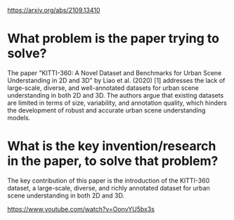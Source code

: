 https://arxiv.org/abs/2109.13410


# What problem is the paper trying to solve?
The paper "KITTI-360: A Novel Dataset and Benchmarks for Urban Scene Understanding in 2D and 3D" by Liao et al. (2020) [1] addresses the lack of large-scale, diverse, and well-annotated datasets for urban scene understanding in both 2D and 3D. The authors argue that existing datasets are limited in terms of size, variability, and annotation quality, which hinders the development of robust and accurate urban scene understanding models.

# What is the key invention/research in the paper, to solve that problem?
The key contribution of this paper is the introduction of the KITTI-360 dataset, a large-scale, diverse, and richly annotated dataset for urban scene understanding in both 2D and 3D. 

https://www.youtube.com/watch?v=OonvYU5bx3s